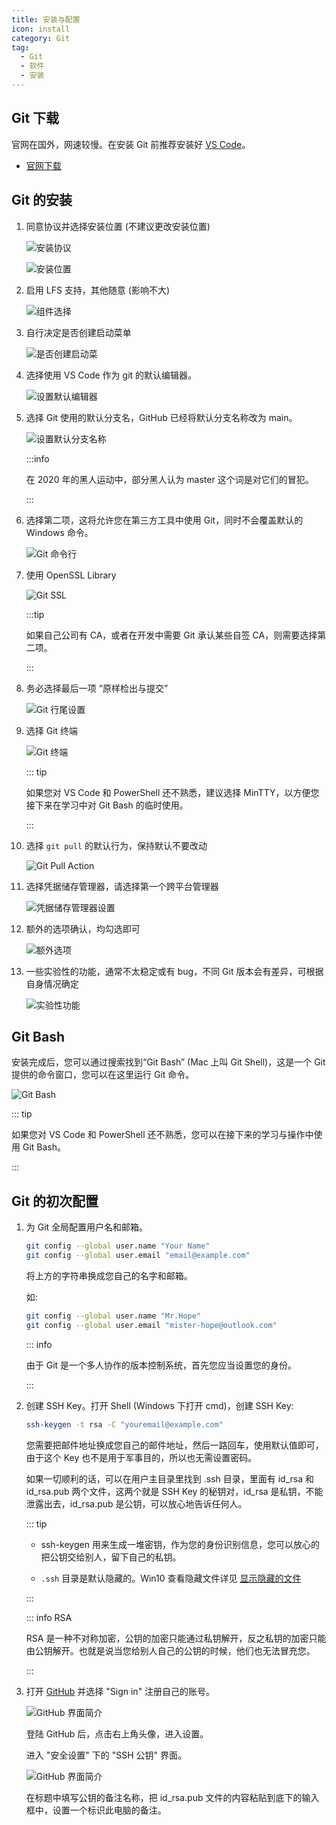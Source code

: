 ```yaml
---
title: 安装与配置
icon: install
category: Git
tag:
  - Git
  - 软件
  - 安装
---
```


## Git 下载

官网在国外，网速较慢。在安装 Git 前推荐安装好 [VS Code](../vscode/README.md)。

- [官网下载](https://git-scm.com/downloads/)

## Git 的安装

1. 同意协议并选择安装位置 (不建议更改安装位置)

   ![安装协议](./assets/install1.png)

   ![安装位置](./assets/install2.png)

1. 启用 LFS 支持，其他随意 (影响不大)

   ![组件选择](./assets/install3.png)

1. 自行决定是否创建启动菜单

   ![是否创建启动菜](./assets/install4.png)

1. 选择使用 VS Code 作为 git 的默认编辑器。

   ![设置默认编辑器](./assets/install5.png)

1. 选择 Git 使用的默认分支名，GitHub 已经将默认分支名称改为 main。

   ![设置默认分支名称](./assets/install6.png)

   :::info

   在 2020 年的黑人运动中，部分黑人认为 master 这个词是对它们的冒犯。

   :::

1. 选择第二项，这将允许您在第三方工具中使用 Git，同时不会覆盖默认的 Windows 命令。

   ![Git 命令行](./assets/install7.png)

1. 使用 OpenSSL Library

   ![Git SSL](./assets/install8.png)

   :::tip

   如果自己公司有 CA，或者在开发中需要 Git 承认某些自签 CA，则需要选择第二项。

   :::

1. 务必选择最后一项 “原样检出与提交”

   ![Git 行尾设置](./assets/install9.png)

1. 选择 Git 终端

   ![Git 终端](./assets/install10.png)

   ::: tip

   如果您对 VS Code 和 PowerShell 还不熟悉，建议选择 MinTTY，以方便您接下来在学习中对 Git Bash 的临时使用。

   :::

1. 选择 `git pull` 的默认行为，保持默认不要改动

   ![Git Pull Action](./assets/install11.png)

1. 选择凭据储存管理器，请选择第一个跨平台管理器

   ![凭据储存管理器设置](./assets/install12.png)

1. 额外的选项确认，均勾选即可

   ![额外选项](./assets/install13.png)

1. 一些实验性的功能，通常不太稳定或有 bug，不同 Git 版本会有差异，可根据自身情况确定

   ![实验性功能](./assets/install14.png)

## Git Bash

安装完成后，您可以通过搜索找到“Git Bash” (Mac 上叫 Git Shell)，这是一个 Git 提供的命令窗口，您可以在这里运行 Git 命令。

![Git Bash](./assets/shell.png)

::: tip

如果您对 VS Code 和 PowerShell 还不熟悉，您可以在接下来的学习与操作中使用 Git Bash。

:::

## Git 的初次配置

1. 为 Git 全局配置用户名和邮箱。

   ```bash
   git config --global user.name "Your Name"
   git config --global user.email "email@example.com"
   ```

   将上方的字符串换成您自己的名字和邮箱。

   如:

   ```bash
   git config --global user.name "Mr.Hope"
   git config --global user.email "mister-hope@outlook.com"
   ```

   ::: info

   由于 Git 是一个多人协作的版本控制系统，首先您应当设置您的身份。

   :::

1. 创建 SSH Key。打开 Shell (Windows 下打开 cmd)，创建 SSH Key:

   ```bash
   ssh-keygen -t rsa -C "youremail@example.com"
   ```

   您需要把邮件地址换成您自己的邮件地址，然后一路回车，使用默认值即可，由于这个 Key 也不是用于军事目的，所以也无需设置密码。

   如果一切顺利的话，可以在用户主目录里找到 .ssh 目录，里面有 id_rsa 和 id_rsa.pub 两个文件，这两个就是 SSH Key 的秘钥对，id_rsa 是私钥，不能泄露出去，id_rsa.pub 是公钥，可以放心地告诉任何人。

   ::: tip

   - ssh-keygen 用来生成一堆密钥，作为您的身份识别信息，您可以放心的把公钥交给别人，留下自己的私钥。

   - `.ssh` 目录是默认隐藏的。Win10 查看隐藏文件详见 [显示隐藏的文件](../../code/windows/hidden-file.md)

   :::

   ::: info RSA

   RSA 是一种不对称加密，公钥的加密只能通过私钥解开，反之私钥的加密只能由公钥解开。也就是说当您给别人自己的公钥的时候，他们也无法冒充您。

   :::

1. 打开 [GitHub](https://github.com) 并选择 "Sign in" 注册自己的账号。

   ![GitHub 界面简介](./assets/github.png)

   登陆 GitHub 后，点击右上角头像，进入设置。

   进入 "安全设置" 下的 "SSH 公钥" 界面。

   ![GitHub 界面简介](./assets/githubSSH.png)

   在标题中填写公钥的备注名称，把 id_rsa.pub 文件的内容粘贴到底下的输入框中，设置一个标识此电脑的备注。

